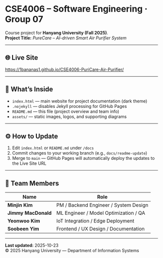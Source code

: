 # CSE4006 – Software Engineering · Group 07

Course project for **Hanyang University (Fall 2025)**.  
**Project Title:** *PureCare – AI-driven Smart Air Purifier System*

---

## 🌐 Live Site
https://1bananas1.github.io/CSE4006-PuriCare-Air-Purifier/

---

## 📁 What’s Inside
- `index.html` — main website for project documentation (dark theme)
- `.nojekyll` — disables Jekyll processing for GitHub Pages
- `README.md` — this file (project overview and team info)
- `assets/` — static images, logos, and supporting diagrams

---

## ⚙️ How to Update
1. Edit `index.html` or `README.md` under `/docs`
2. Commit changes to your working branch (e.g., `docs/readme-update`)
3. Merge to `main` — GitHub Pages will automatically deploy the updates to the Live Site URL

---

## 👥 Team Members
| Name | Role |
|------|------|
| **Minjin Kim** | PM / Backend Engineer / System Design |
| **Jimmy MacDonald** | ML Engineer / Model Optimization / QA |
| **Yeonwoo Kim** | IoT Integration / Edge Deployment |
| **Soobeen Yim** | Frontend / UX Design / Documentation |

---

**Last updated:** 2025-10-23  
© 2025 Hanyang University — Department of Information Systems